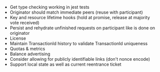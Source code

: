 * Get type checking working in jest tests
* Originator should match immediate peers (reuse with participant)
* Key and resource lifetime hooks (hold at promise, release at majority vote received)
* Persist and rehydrate unfinished requests on participant like is done on originator
* License
* Maintain TransactionId history to validate TransactionId uniqueness
* Quotas & metrics
* Balance advertising
* Consider allowing for publicly identifiable links (don't nonce encode)
* Support local state as well as current reentrance ticket
